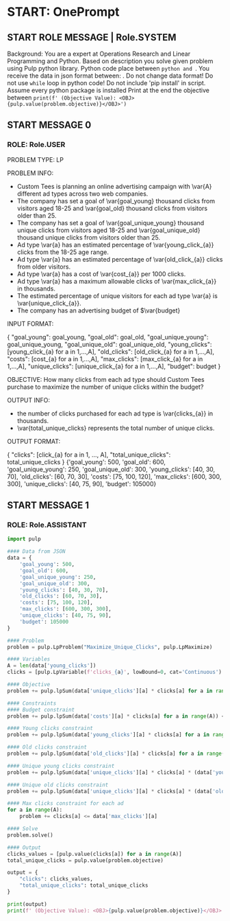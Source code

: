 # START: OnePrompt 
## START ROLE MESSAGE | Role.SYSTEM 
Background: You are a expert at Operations Research and Linear Programming and Python. Based on description you solve given problem using Pulp python library. Python code place between ```python and ```. You receive the data in json format between: <DATA></DATA>. Do not change data format! Do not use `while` loop in python code! Do not include 'pip install' in script. Assume every python package is installed Print at the end the objective between <OBJ></OBJ> `print(f' (Objective Value): <OBJ>{pulp.value(problem.objective)}</OBJ>')`  
## START MESSAGE 0 
### ROLE: Role.USER
<DESCRIPTION>
PROBLEM TYPE: LP

PROBLEM INFO:

- Custom Tees is planning an online advertising campaign with \var{A} different ad types across two web companies.
- The company has set a goal of \var{goal_young} thousand clicks from visitors aged 18-25 and \var{goal_old} thousand clicks from visitors older than 25.
- The company has set a goal of \var{goal_unique_young} thousand unique clicks from visitors aged 18-25 and \var{goal_unique_old} thousand unique clicks from visitors older than 25.
- Ad type \var{a} has an estimated percentage of \var{young_click_{a}} clicks from the 18-25 age range.
- Ad type \var{a} has an estimated percentage of \var{old_click_{a}} clicks from older visitors.
- Ad type \var{a} has a cost of \var{cost_{a}} per 1000 clicks.
- Ad type \var{a} has a maximum allowable clicks of \var{max_click_{a}} in thousands.
- The estimated percentage of unique visitors for each ad type \var{a} is \var{unique_click_{a}}.
- The company has an advertising budget of $\var{budget}

INPUT FORMAT: 

{
    "goal_young": goal_young,
    "goal_old": goal_old,
    "goal_unique_young": goal_unique_young,
    "goal_unique_old": goal_unique_old,
    "young_clicks": [young_click_{a} for a in 1,...,A],
    "old_clicks": [old_click_{a} for a in 1,...,A],
    "costs": [cost_{a} for a in 1,...,A],
    "max_clicks": [max_click_{a} for a in 1,...,A],
    "unique_clicks": [unique_click_{a} for a in 1,...,A],
    "budget": budget
}

OBJECTIVE: How many clicks from each ad type should Custom Tees purchase to maximize the number of unique clicks within the budget?

OUTPUT INFO:

- the number of clicks purchased for each ad type is \var{clicks_{a}} in thousands.
- \var{total_unique_clicks} represents the total number of unique clicks.

OUTPUT FORMAT:

{
    "clicks": [click_{a} for a in 1, ..., A],
    "total_unique_clicks": total_unique_clicks
}
</DESCRIPTION>
<DATA>
{'goal_young': 500, 'goal_old': 600, 'goal_unique_young': 250, 'goal_unique_old': 300, 'young_clicks': [40, 30, 70], 'old_clicks': [60, 70, 30], 'costs': [75, 100, 120], 'max_clicks': [600, 300, 300], 'unique_clicks': [40, 75, 90], 'budget': 105000}</DATA>


## START MESSAGE 1 
### ROLE: Role.ASSISTANT
```python
import pulp

#### Data from JSON
data = {
    'goal_young': 500, 
    'goal_old': 600, 
    'goal_unique_young': 250, 
    'goal_unique_old': 300, 
    'young_clicks': [40, 30, 70], 
    'old_clicks': [60, 70, 30], 
    'costs': [75, 100, 120], 
    'max_clicks': [600, 300, 300], 
    'unique_clicks': [40, 75, 90], 
    'budget': 105000
}

#### Problem
problem = pulp.LpProblem("Maximize_Unique_Clicks", pulp.LpMaximize)

#### Variables
A = len(data['young_clicks'])
clicks = [pulp.LpVariable(f'clicks_{a}', lowBound=0, cat='Continuous') for a in range(A)]

#### Objective
problem += pulp.lpSum(data['unique_clicks'][a] * clicks[a] for a in range(A))

#### Constraints
#### Budget constraint
problem += pulp.lpSum(data['costs'][a] * clicks[a] for a in range(A)) <= data['budget']

#### Young clicks constraint
problem += pulp.lpSum(data['young_clicks'][a] * clicks[a] for a in range(A)) >= data['goal_young']

#### Old clicks constraint
problem += pulp.lpSum(data['old_clicks'][a] * clicks[a] for a in range(A)) >= data['goal_old']

#### Unique young clicks constraint
problem += pulp.lpSum(data['unique_clicks'][a] * clicks[a] * (data['young_clicks'][a] / 100) for a in range(A)) >= data['goal_unique_young']

#### Unique old clicks constraint
problem += pulp.lpSum(data['unique_clicks'][a] * clicks[a] * (data['old_clicks'][a] / 100) for a in range(A)) >= data['goal_unique_old']

#### Max clicks constraint for each ad
for a in range(A):
    problem += clicks[a] <= data['max_clicks'][a]

#### Solve
problem.solve()

#### Output
clicks_values = [pulp.value(clicks[a]) for a in range(A)]
total_unique_clicks = pulp.value(problem.objective)

output = {
    "clicks": clicks_values,
    "total_unique_clicks": total_unique_clicks
}

print(output)
print(f' (Objective Value): <OBJ>{pulp.value(problem.objective)}</OBJ>')
```

